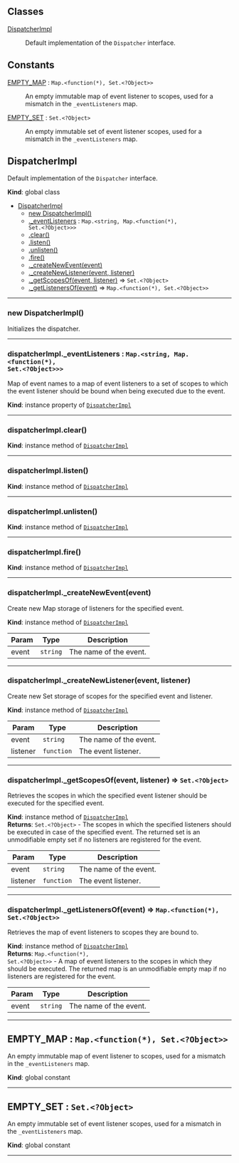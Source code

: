 ## Classes

<dl>
<dt><a href="#DispatcherImpl">DispatcherImpl</a></dt>
<dd><p>Default implementation of the <code>Dispatcher</code> interface.</p>
</dd>
</dl>

## Constants

<dl>
<dt><a href="#EMPTY_MAP">EMPTY_MAP</a> : <code>Map.&lt;function(*), Set.&lt;?Object&gt;&gt;</code></dt>
<dd><p>An empty immutable map of event listener to scopes, used for a mismatch in
the <code>_eventListeners</code> map.</p>
</dd>
<dt><a href="#EMPTY_SET">EMPTY_SET</a> : <code>Set.&lt;?Object&gt;</code></dt>
<dd><p>An empty immutable set of event listener scopes, used for a mismatch in the
<code>_eventListeners</code> map.</p>
</dd>
</dl>

<a name="DispatcherImpl"></a>

## DispatcherImpl
Default implementation of the <code>Dispatcher</code> interface.

**Kind**: global class  

* [DispatcherImpl](#DispatcherImpl)
    * [new DispatcherImpl()](#new_DispatcherImpl_new)
    * [._eventListeners](#DispatcherImpl+_eventListeners) : <code>Map.&lt;string, Map.&lt;function(\*), Set.&lt;?Object&gt;&gt;&gt;</code>
    * [.clear()](#DispatcherImpl+clear)
    * [.listen()](#DispatcherImpl+listen)
    * [.unlisten()](#DispatcherImpl+unlisten)
    * [.fire()](#DispatcherImpl+fire)
    * [._createNewEvent(event)](#DispatcherImpl+_createNewEvent)
    * [._createNewListener(event, listener)](#DispatcherImpl+_createNewListener)
    * [._getScopesOf(event, listener)](#DispatcherImpl+_getScopesOf) ⇒ <code>Set.&lt;?Object&gt;</code>
    * [._getListenersOf(event)](#DispatcherImpl+_getListenersOf) ⇒ <code>Map.&lt;function(\*), Set.&lt;?Object&gt;&gt;</code>


* * *

<a name="new_DispatcherImpl_new"></a>

### new DispatcherImpl()
Initializes the dispatcher.


* * *

<a name="DispatcherImpl+_eventListeners"></a>

### dispatcherImpl._eventListeners : <code>Map.&lt;string, Map.&lt;function(\*), Set.&lt;?Object&gt;&gt;&gt;</code>
Map of event names to a map of event listeners to a set of scopes to
which the event listener should be bound when being executed due to
the event.

**Kind**: instance property of [<code>DispatcherImpl</code>](#DispatcherImpl)  

* * *

<a name="DispatcherImpl+clear"></a>

### dispatcherImpl.clear()
**Kind**: instance method of [<code>DispatcherImpl</code>](#DispatcherImpl)  

* * *

<a name="DispatcherImpl+listen"></a>

### dispatcherImpl.listen()
**Kind**: instance method of [<code>DispatcherImpl</code>](#DispatcherImpl)  

* * *

<a name="DispatcherImpl+unlisten"></a>

### dispatcherImpl.unlisten()
**Kind**: instance method of [<code>DispatcherImpl</code>](#DispatcherImpl)  

* * *

<a name="DispatcherImpl+fire"></a>

### dispatcherImpl.fire()
**Kind**: instance method of [<code>DispatcherImpl</code>](#DispatcherImpl)  

* * *

<a name="DispatcherImpl+_createNewEvent"></a>

### dispatcherImpl._createNewEvent(event)
Create new Map storage of listeners for the specified event.

**Kind**: instance method of [<code>DispatcherImpl</code>](#DispatcherImpl)  

| Param | Type | Description |
| --- | --- | --- |
| event | <code>string</code> | The name of the event. |


* * *

<a name="DispatcherImpl+_createNewListener"></a>

### dispatcherImpl._createNewListener(event, listener)
Create new Set storage of scopes for the specified event and listener.

**Kind**: instance method of [<code>DispatcherImpl</code>](#DispatcherImpl)  

| Param | Type | Description |
| --- | --- | --- |
| event | <code>string</code> | The name of the event. |
| listener | <code>function</code> | The event listener. |


* * *

<a name="DispatcherImpl+_getScopesOf"></a>

### dispatcherImpl._getScopesOf(event, listener) ⇒ <code>Set.&lt;?Object&gt;</code>
Retrieves the scopes in which the specified event listener should be
executed for the specified event.

**Kind**: instance method of [<code>DispatcherImpl</code>](#DispatcherImpl)  
**Returns**: <code>Set.&lt;?Object&gt;</code> - The scopes in which the specified listeners
        should be executed in case of the specified event. The returned
        set is an unmodifiable empty set if no listeners are registered
        for the event.  

| Param | Type | Description |
| --- | --- | --- |
| event | <code>string</code> | The name of the event. |
| listener | <code>function</code> | The event listener. |


* * *

<a name="DispatcherImpl+_getListenersOf"></a>

### dispatcherImpl._getListenersOf(event) ⇒ <code>Map.&lt;function(\*), Set.&lt;?Object&gt;&gt;</code>
Retrieves the map of event listeners to scopes they are bound to.

**Kind**: instance method of [<code>DispatcherImpl</code>](#DispatcherImpl)  
**Returns**: <code>Map.&lt;function(\*), Set.&lt;?Object&gt;&gt;</code> - A map of event listeners to the
        scopes in which they should be executed. The returned map is an
        unmodifiable empty map if no listeners are registered for the
        event.  

| Param | Type | Description |
| --- | --- | --- |
| event | <code>string</code> | The name of the event. |


* * *

<a name="EMPTY_MAP"></a>

## EMPTY_MAP : <code>Map.&lt;function(\*), Set.&lt;?Object&gt;&gt;</code>
An empty immutable map of event listener to scopes, used for a mismatch in
the <code>_eventListeners</code> map.

**Kind**: global constant  

* * *

<a name="EMPTY_SET"></a>

## EMPTY_SET : <code>Set.&lt;?Object&gt;</code>
An empty immutable set of event listener scopes, used for a mismatch in the
<code>_eventListeners</code> map.

**Kind**: global constant  

* * *

